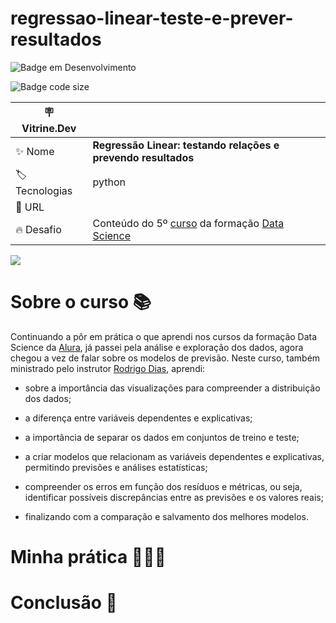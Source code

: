# regressao-linear-teste-e-prever-resultados

![Badge em Desenvolvimento](http://img.shields.io/static/v1?label=STATUS&message=EM%20DESENVOLVIMENTO&color=GREEN&style=for-the-badge)

![Badge code size](https://img.shields.io/github/languages/code-size/fab-souza/regressao-linear-teste-e-prever-resultados)
<!---
![GitHub Org's stars](https://img.shields.io/github/stars/fab-souza/regressao-linear-teste-e-prever-resultados?style=social)
--> 


| :placard: Vitrine.Dev |    |
| -------------  | --- |
| :sparkles: Nome        | **Regressão Linear: testando relações e prevendo resultados**
| :label: Tecnologias | python
| :rocket: URL         | 
| :fire: Desafio     | Conteúdo do 5º [curso](https://www.alura.com.br/curso-online-data-science-modelo-regressao-linear) da formação [Data Science](https://www.alura.com.br/formacao-data-science)

![](https://github.com/fab-souza/regressao-linear-teste-e-prever-resultados/assets/67301805/ff56c32e-f5c1-4882-a49f-188f758c489c)


# Sobre o curso 📚

Continuando a pôr em prática o que aprendi nos cursos da formação Data Science da [Alura](https://www.alura.com.br/), já passei pela análise e exploração dos dados, agora chegou a vez de falar sobre os modelos de previsão. Neste curso, também ministrado pelo instrutor [Rodrigo Dias](https://www.linkedin.com/in/rodrigo-fernando-dias-118181120/), aprendi:

- sobre a importância das visualizações para compreender a distribuição dos dados;

- a diferença entre variáveis dependentes e explicativas;

- a importância de separar os dados em conjuntos de treino e teste;

- a criar modelos que relacionam as variáveis dependentes e explicativas, permitindo previsões e análises estatísticas;

- compreender os erros em função dos resíduos e métricas, ou seja, identificar possíveis discrepâncias entre as previsões e os valores reais;

- finalizando com a comparação e salvamento dos melhores modelos. 









# Minha prática 👩🏻‍💻

# Conclusão 🏁
